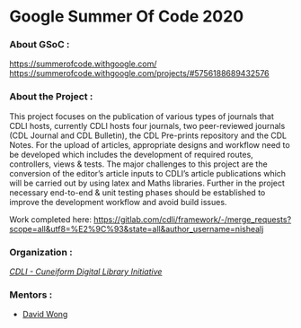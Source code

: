 # Google Summer Of Code 2020

### About GSoC : 
https://summerofcode.withgoogle.com/
https://summerofcode.withgoogle.com/projects/#5756188689432576

### About the Project :
This project focuses on the publication of various types of journals that CDLI hosts, currently CDLI hosts four journals, two peer-reviewed journals (CDL Journal and CDL Bulletin), the CDL Pre-prints repository and the CDL Notes. For the upload of articles, appropriate designs and workflow need to be developed which includes the development of required routes, controllers, views & tests. The major challenges to this project are the conversion of the editor’s article inputs to CDLI’s article publications which will be carried out by using latex and Maths libraries. Further in the project necessary end-to-end & unit testing phases should be established to improve the development workflow and avoid build issues.

Work completed here: https://gitlab.com/cdli/framework/-/merge_requests?scope=all&utf8=%E2%9C%93&state=all&author_username=nishealj
### Organization :

 *[CDLI - Cuneiform Digital Library Initiative](https://cdli.ucla.edu/)*

### Mentors : 

* [David Wong](https://www.linkedin.com/in/david-wong-78023629/)


